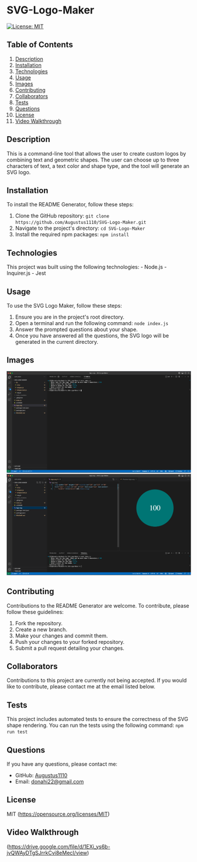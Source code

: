 # SVG-Logo-Maker

[![License: MIT](https://img.shields.io/badge/License-MIT-yellow.svg)](https://opensource.org/licenses/MIT)

## Table of Contents
1. [Description](#description)
2. [Installation](#installation)
3. [Technologies](#technologies) 
4. [Usage](#usage)
5. [Images](#images)
6. [Contributing](#contributing)
7. [Collaborators](#collaborators)
8. [Tests](#tests)
9. [Questions](#questions)
10. [License](#license)
11. [Video Walkthrough](#video-walkthrough)

## Description
This is a command-line tool that allows the user to create custom logos by combining text and geometric shapes. The user can choose up to three characters of text, a text color and shape type, and the tool will generate an SVG logo.

## Installation
To install the README Generator, follow these steps:
 1. Clone the GitHub repository: `git clone https://github.com/Augustus1110/SVG-Logo-Maker.git`
 2. Navigate to the project's directory: `cd SVG-Logo-Maker`
 3. Install the required npm packages: `npm install`

## Technologies
This project was built using the following technologies:
    - Node.js
    - Inquirer.js
    - Jest

## Usage
To use the SVG Logo Maker, follow these steps:
 1. Ensure you are in the project's root directory.
 2. Open a terminal and run the following command: `node index.js`
 3. Answer the prompted questions about your shape.
 4. Once you have answered all the questions, the SVG logo will be generated in the current directory.

## Images
![Screenshot](./images/prompts.png)
![Screenshot](./images/logo.png)

## Contributing
Contributions to the README Generator are welcome. To contribute, please follow these guidelines:
 1. Fork the repository.
 2. Create a new branch.
 3. Make your changes and commit them.
 4. Push your changes to your forked repository.
 5. Submit a pull request detailing your changes.

## Collaborators
Contributions to this project are currently not being accepted. If you would like to contribute, please contact me at the email listed below.

## Tests
This project includes automated tests to ensure the correctness of the SVG shape rendering. You can run the tests using the following command: `npm run test`


## Questions
If you have any questions, please contact me:

- GitHub: [Augustus1110](https://github.com/Augustus1110)
- Email: donahi22@gmail.com

## License
MIT
(https://opensource.org/licenses/MIT)

## Video Walkthrough
(https://drive.google.com/file/d/1EXi_ys6b-jvQWAyDTgSJrrkCvi8eMecI/view)
